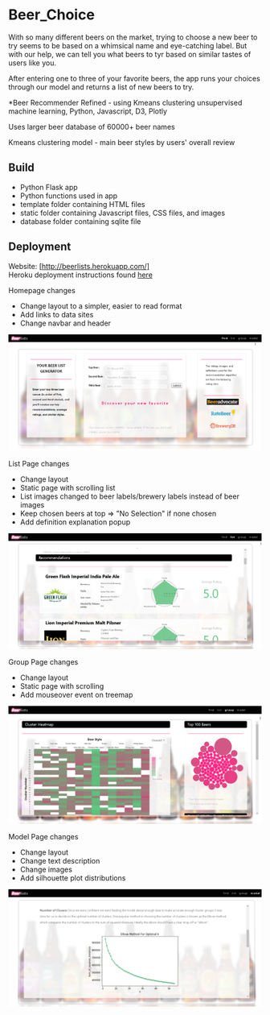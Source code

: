 # Beer_Choice

With so many different beers on the market, trying to choose a new beer to try seems to be based on a whimsical name and eye-catching label. But with our help, we can tell you what beers to tyr based on similar tastes of users like you.  

After entering one to three of your favorite beers, the app runs your choices through our model and returns a list of new beers to try.  

*Beer Recommender Refined - using Kmeans clustering unsupervised machine learning, Python, Javascript, D3, Plotly

Uses larger beer database of 60000+ beer names

Kmeans clustering model -  main beer styles by users' overall review

## Build

- Python Flask app
- Python functions used in app
- template folder containing HTML files
- static folder containing Javascript files, CSS files, and images
- database folder containing sqlite file

## Deployment

Website: [http://beerlists.herokuapp.com/]  
Heroku deployment instructions found [here](https://github.com/lprymak/Beer_Choice)  


Homepage changes
- Change layout to a simpler, easier to read format
- Add links to data sites
- Change navbar and header

![Image of Method](https://github.com/lprymak/Beer_Choice/blob/master/static/Images/homepage.png)

List Page changes
- Change layout
- Static page with scrolling list
- List images changed to beer labels/brewery labels instead of beer images
- Keep chosen beers at top => "No Selection" if none chosen
- Add definition explanation popup

![Image of Method](https://github.com/lprymak/Beer_Choice/blob/master/static/Images/listpage.png)

Group Page changes
- Change layout
- Static page with scrolling
- Add mouseover event on treemap

![Image of Method](https://github.com/lprymak/Beer_Choice/blob/master/static/Images/grouppage.png)

Model Page changes
- Change layout
- Change text description
- Change images
- Add silhouette plot distributions

![Image of Method](https://github.com/lprymak/Beer_Choice/blob/master/static/Images/modelpage.png)
